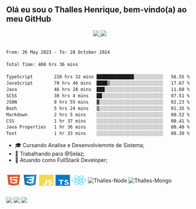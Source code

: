 ## Olá eu sou o Thalles Henrique, bem-vindo(a) ao meu GitHub

<div align="center">
  <a href="https://github.com/Thalles-HsA">
  <img height="180em" src="https://github-readme-stats.vercel.app/api?username=Thalles-HsA&show_icons=true&theme=radical&include_all_commits=true&count_private=true"/>
  <img height="180em" src="https://github-readme-stats.vercel.app/api/top-langs/?username=Thalles-HsA&exclude_repo=github-readme-stats,Pong,Freeway-JS&langs_count=5&theme=radical"/>
</div><br>
  
  <!--START_SECTION:waka-->

```txt
From: 26 May 2023 - To: 28 October 2024

Total Time: 400 hrs 36 mins

TypeScript        226 hrs 32 mins ██████████████░░░░░░░░░░░   56.55 %
JavaScript        70 hrs 46 mins  ████▒░░░░░░░░░░░░░░░░░░░░   17.67 %
Java              46 hrs 28 mins  ███░░░░░░░░░░░░░░░░░░░░░░   11.60 %
SCSS              30 hrs 4 mins   ██░░░░░░░░░░░░░░░░░░░░░░░   07.51 %
JSON              8 hrs 55 mins   ▓░░░░░░░░░░░░░░░░░░░░░░░░   02.23 %
Bash              5 hrs 24 mins   ▒░░░░░░░░░░░░░░░░░░░░░░░░   01.35 %
Markdown          2 hrs 5 mins    ░░░░░░░░░░░░░░░░░░░░░░░░░   00.52 %
CSS               1 hr 37 mins    ░░░░░░░░░░░░░░░░░░░░░░░░░   00.41 %
Java Properties   1 hr 36 mins    ░░░░░░░░░░░░░░░░░░░░░░░░░   00.40 %
Text              1 hr 33 mins    ░░░░░░░░░░░░░░░░░░░░░░░░░   00.39 %
```

<!--END_SECTION:waka-->

  - 🎓 Cursando Analise e Desenvolviemnte de Sistema;
  - 🌱 Trabalhando para @Selaz;
  - 🎯 Atuando como FullStack Developer;
 
<div style="display: inline_block"><br>
  <img align="center" alt="Thalles-HTML" height="30" width="40" src="https://raw.githubusercontent.com/devicons/devicon/master/icons/html5/html5-original.svg">
  <img align="center" alt="Thalles-CSS" height="30" width="40" src="https://raw.githubusercontent.com/devicons/devicon/master/icons/css3/css3-original.svg">
  <img align="center" alt="Thalles-Js" height="30" width="40" src="https://raw.githubusercontent.com/devicons/devicon/master/icons/javascript/javascript-plain.svg">
  <img align="center" alt="Thalles-Ts" height="30" width="40" src="https://raw.githubusercontent.com/devicons/devicon/master/icons/typescript/typescript-plain.svg">
  <img align="center" alt="Thalles-React" height="30" width="40" src="https://raw.githubusercontent.com/devicons/devicon/master/icons/react/react-original.svg">
  <img align="center" alt="Thalles-Node" height="30" width="40" src="https://cdn.jsdelivr.net/gh/devicons/devicon/icons/nodejs/nodejs-original.svg" />
  <img align="center" alt="Thalles-Mongo" height="30" width="40" src="https://cdn.jsdelivr.net/gh/devicons/devicon/icons/mongodb/mongodb-original.svg" />
  
</div>

 ##
  
<div>
  <a href="https://www.linkedin.com/in/thalles-hsa" target="_blank"><img src="https://img.shields.io/badge/-LinkedIn-%230077B5?style=for-the-badge&logo=linkedin&logoColor=white" target="_blank"></a> 
  <a href="https://instagram.com/thalleshsa" target="_blank"><img src="https://img.shields.io/badge/-Instagram-%23E4405F?style=for-the-badge&logo=instagram&logoColor=white" target="_blank"></a>
  <a href = "mailto:thsa.henrique@gmail.com"><img src="https://img.shields.io/badge/-Gmail-%23333?style=for-the-badge&logo=gmail&logoColor=white" target="_blank"></a>
   
</div>
